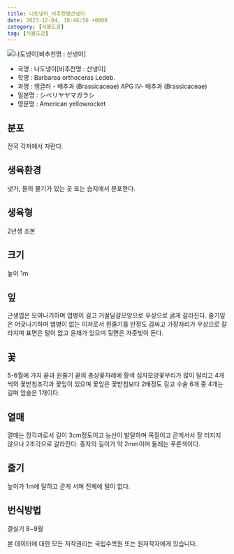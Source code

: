 ```yaml
---
title: 나도냉이_비추천명산냉이
date: 2023-12-04, 18:46:56 +0800
category: [식물도감]
tag: [식물도감]
---
```




![나도냉이[비추천명 : 산냉이]](http://www.nature.go.kr/fileUpload/plants/basic/Cruciferae/Barbarea/8361/1_th2.JPG)
- 국명 : 나도냉이[비추천명 : 산냉이]
- 학명 : Barbarea orthoceras Ledeb.
- 과명 : 앵글러 - 배추과 (Brassicaceae) APG Ⅳ- 배추과 (Brassicaceae)
- 일본명 : シベリヤヤマガラシ
- 영문명 : American yellowrocket


## 분포
전국 각처에서 자란다.
## 생육환경
냇가, 들의 물기가 있는 곳 또는 습지에서 분포한다.
## 생육형
2년생 초본
## 크기
높이 1m
## 잎
근생엽은 모여나기하며 엽병이 길고 거꿀달걀모양으로 우상으로 굵게 갈라진다. 줄기잎은 어긋나기하며 엽병이 없는 이저로서 원줄기를 반정도 감싸고 가장자리가 우상으로 갈라지며 표면은 털이 없고 윤채가 있으며 뒷면은 자줏빛이 돈다.
## 꽃
5-6월에 가지 끝과 원줄기 끝의 총상꽃차례에 황색 십자모양꽃부리가 많이 달리고 4개씩의 꽃받침조각과 꽃잎이 있으며 꽃잎은 꽃받침보다 2배정도 길고 수술 6개 중 4개는 길며 암술은 1개이다.
## 열매
열매는 장각과로서 길이 3cm정도이고 능선이 발달하며 목질이고 곧게서서 잘 터지지 않으나 2조각으로 갈라진다. 종자의 길이가 약 2mm이며 둘레는 푸른색이다.
## 줄기
높이가 1m에 달하고 곧게 서며 전체에 털이 없다.
## 번식방법
결실기 8~9월






본 데이터에 대한 모든 저작권리는 국립수목원 또는 원저작자에게 있습니다.
